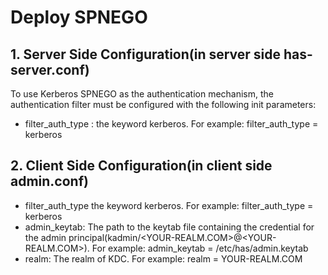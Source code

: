 <!--
  Licensed to the Apache Software Foundation (ASF) under one
  or more contributor license agreements.  See the NOTICE file
  distributed with this work for additional information
  regarding copyright ownership.  The ASF licenses this file
  to you under the Apache License, Version 2.0 (the
  "License"); you may not use this file except in compliance
  with the License.  You may obtain a copy of the License at

  http://www.apache.org/licenses/LICENSE-2.0

  Unless required by applicable law or agreed to in writing,
  software distributed under the License is distributed on an
  "AS IS" BASIS, WITHOUT WARRANTIES OR CONDITIONS OF ANY
  KIND, either express or implied.  See the License for the
  specific language governing permissions and limitations
  under the License.
-->

Deploy SPNEGO
================

## 1. Server Side Configuration(in server side has-server.conf)

To use Kerberos SPNEGO as the authentication mechanism, the authentication filter must be configured with the following init parameters:
- filter_auth_type : the keyword kerberos. For example: filter_auth_type = kerberos

## 2. Client Side Configuration(in client side admin.conf)

- filter_auth_type the keyword kerberos.  For example: filter_auth_type = kerberos
- admin_keytab: The path to the keytab file containing the credential for the admin principal(kadmin/<YOUR-REALM.COM>@<YOUR-REALM.COM>). For example: admin_keytab = /etc/has/admin.keytab
- realm: The realm of KDC. For example: realm = YOUR-REALM.COM
